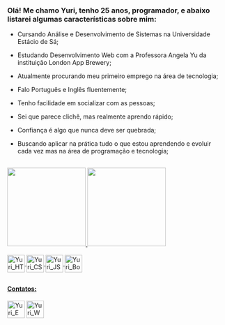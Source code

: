 ### Olá! Me chamo Yuri, tenho 25 anos, programador, e abaixo listarei algumas características sobre mim:

- Cursando Análise e Desenvolvimento de Sistemas na Universidade Estácio de Sá;
- Estudando Desenvolvimento Web com a Professora Angela Yu da instituição London App Brewery;
- Atualmente procurando meu primeiro emprego na área de tecnologia;
- Falo Português e Inglês fluentemente;
- Tenho facilidade em socializar com as pessoas;
- Sei que parece clichê, mas realmente aprendo rápido;
- Confiança é algo que nunca deve ser quebrada;
- Buscando aplicar na prática tudo o que estou aprendendo e evoluir cada vez mas na área de programação e tecnologia;

    ##

<div>
    <a href="https://github.com/Y-K-O-G?tab=repositories"/>
    <img height="180em" src="https://github-readme-stats.vercel.app/api?username=Y-K-O-G&show_icons=true&theme=codeSTACKr&include_all_commits=true&count_private=true"/>
    <img height="180em" src="https://github-readme-stats.vercel.app/api/top-langs/?username=Y-K-O-G&langs_count=10&layout=compact&theme=codeSTACKr"/>
</div>

<div style="display: inline_block"><br>
    <img align="center" alt="Yuri_HTML" height="40" src="https://img.shields.io/badge/HTML5-E34F26?style=for-the-badge&logo=html5&logoColor=white"/>
    <img align="center" alt="Yuri_CSS" height="40" src="https://img.shields.io/badge/CSS3-1572B6?style=for-the-badge&logo=css3&logoColor=white"/>
    <img align="center" alt="Yuri_JS" height="40" src="https://img.shields.io/badge/JavaScript-323330?style=for-the-badge&logo=javascript&logoColor=F7DF1E"/>
    <img align="center" alt="Yuri_Bootstrap" height="40" src="https://img.shields.io/badge/Bootstrap-563D7C?style=for-the-badge&logo=bootstrap&logoColor=white"/>
</div>

   ##

#### Contatos:

<div>
    <a href="mailto:work.yuri@hotmail.com" target"_blank"><img align="center" alt="Yuri_Email" height="40" src="https://img.shields.io/badge/Microsoft_Outlook-0078D4?style=for-the-badge&logo=microsoft-outlook&logoColor=white" target"_blank"/></a>
    <a href="https://wa.me/+5522988133968" target"_blank"><img align="center" alt="Yuri_WhatsApp" height="40" src="https://img.shields.io/badge/WhatsApp-25D366?style=for-the-badge&logo=whatsapp&logoColor=white" target"_blank"/></a>
</div>
